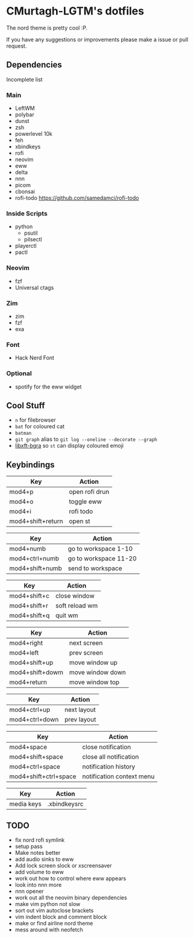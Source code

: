 # CMurtagh-LGTM's dotfiles

The nord theme is pretty cool :P.

If you have any suggestions or improvements please make a issue or pull request.

## Dependencies

Incomplete list

### Main
- LeftWM
- polybar
- dunst
- zsh
- powerlevel 10k
- feh
- xbindkeys
- rofi
- neovim
- eww
- delta
- nnn
- picom
- cbonsai
- rofi-todo https://github.com/samedamci/rofi-todo


### Inside Scripts
- python
	- psutil
	- pilsectl
- playerctl
- pactl

### Neovim
- fzf
- Universal ctags

### Zim
- zim
- fzf
- exa

### Font
- Hack Nerd Font

### Optional
- spotify for the eww widget

## Cool Stuff
- `n` for filebrowser
- `bat` for coloured cat
- `batman`
- `git graph` alias to `git log --oneline --decorate --graph`
- [libxft-bgra](https://aur.archlinux.org/packages/libxft-bgra/) so `st` can display coloured emoji

## Keybindings
Key 					| Action
------------------------|----------------------
mod4+p					| open rofi drun
mod4+o					| toggle eww
mod4+i                  | rofi todo
mod4+shift+return		| open st

Key 					| Action
------------------------|----------------------
mod4+numb				| go to workspace 1-10
mod4+ctrl+numb			| go to workspace 11-20
mod4+shift+numb 		| send to workspace

Key 					| Action
------------------------|----------------------
mod4+shift+c			| close window
mod4+shift+r			| soft reload wm
mod4+shift+q			| quit wm

Key 					| Action
------------------------|----------------------
mod4+right				| next screen
mod4+left				| prev screen
mod4+shift+up			| move window up
mod4+shift+dowm			| move window down
mod4+return				| move window top

Key 					| Action
------------------------|----------------------
mod4+ctrl+up			| next layout
mod4+ctrl+down			| prev layout

Key 					| Action
------------------------|----------------------
mod4+space				| close notification
mod4+shift+space		| close all notification
mod4+ctrl+space			| notification history
mod4+shift+ctrl+space	| notification context menu

Key 					| Action
------------------------|----------------------
media keys				| .xbindkeysrc

## TODO
- fix nord rofi symlink
- setup pass
- Make notes better
- add audio sinks to eww
- Add lock screen slock or xscreensaver
- add volume to eww
- work out how to control where eww appears
- look into nnn more
- nnn opener
- work out all the neovim binary dependencies
- make vim python not slow
- sort out vim autoclose brackets
- vim indent block and comment block
- make or find airline nord theme
- mess around with neofetch
